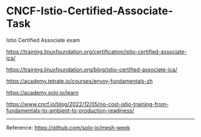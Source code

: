 # CNCF-Istio-Certified-Associate-Task
Istio Certified Associate exam

https://training.linuxfoundation.org/certification/istio-certified-associate-ica/    

https://training.linuxfoundation.org/blog/istio-certified-associate-ica/     


https://academy.tetrate.io/courses/envoy-fundamentals-zh    

https://academy.solo.io/learn    

https://www.cncf.io/blog/2022/12/05/no-cost-istio-training-from-fundamentals-to-ambient-to-production-readiness/      



---
Reference:
https://github.com/solo-io/mesh-week   

